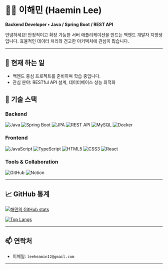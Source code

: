# 👨‍💻 이해민 (Haemin Lee)

**Backend Developer • Java / Spring Boot / REST API**

안녕하세요! 안정적이고 확장 가능한 서버 애플리케이션을 만드는 백엔드 개발자 지망생입니다. 효율적인 데이터 처리와 견고한 아키텍처에 관심이 많습니다.

---

## 🔭 현재 하는 일

* 백엔드 중심 프로젝트를 준비하며 학습 중입니다.
* 관심 분야: RESTful API 설계, 데이터베이스 성능 최적화

## 🧰 기술 스택

### Backend

![Java](https://img.shields.io/badge/Java-007396?style=for-the-badge\&logo=java\&logoColor=white)
![Spring Boot](https://img.shields.io/badge/Spring%20Boot-6DB33F?style=for-the-badge\&logo=springboot\&logoColor=white)
![JPA](https://img.shields.io/badge/JPA-59666C?style=for-the-badge\&logo=hibernate\&logoColor=white)
![REST API](https://img.shields.io/badge/REST%20API-005571?style=for-the-badge\&logo=fastapi\&logoColor=white)
![MySQL](https://img.shields.io/badge/MySQL-4479A1?style=for-the-badge\&logo=mysql\&logoColor=white)
![Docker](https://img.shields.io/badge/Docker-2496ED?style=for-the-badge\&logo=docker\&logoColor=white)

### Frontend

![JavaScript](https://img.shields.io/badge/JavaScript-F7DF1E?style=for-the-badge\&logo=javascript\&logoColor=black)
![TypeScript](https://img.shields.io/badge/TypeScript-3178C6?style=for-the-badge\&logo=typescript\&logoColor=white)
![HTML5](https://img.shields.io/badge/HTML5-E34F26?style=for-the-badge\&logo=html5\&logoColor=white)
![CSS3](https://img.shields.io/badge/CSS3-1572B6?style=for-the-badge\&logo=css3\&logoColor=white)
![React](https://img.shields.io/badge/React-61DAFB?style=for-the-badge\&logo=react\&logoColor=black)

### Tools & Collaboration

![GitHub](https://img.shields.io/badge/GitHub-181717?style=for-the-badge\&logo=github\&logoColor=white)
![Notion](https://img.shields.io/badge/Notion-000000?style=for-the-badge\&logo=notion\&logoColor=white)

---

## 📈 GitHub 통계

<!-- GitHub Readme Stats -->
[![해민의 GitHub stats](https://github-readme-stats.vercel.app/api?username=haemin4738&show_icons=true&theme=radical)](https://github.com/leehaemin)

<!-- Top Languages -->
[![Top Langs](https://github-readme-stats.vercel.app/api/top-langs/?username=haemin4738&layout=compact)](https://github.com/leehaemin)


---

## 📫 연락처

* 이메일: `leeheamin12@gmail.com`

---
